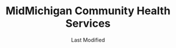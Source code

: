 ---
layout: location-page
date: Last Modified
description: "Local COVID-19 testing is available at MidMichigan Community Health Services in Houghton Lake, Michigan, USA."
permalink: "locations/michigan/houghton-lake/midmichigan-community-health-services/"
tags:
  - locations
  - michigan
title: MidMichigan Community Health Services
uniqueName: midmichigan-community-health-services
state: Michigan
stateAbbr: MI
hood: "Houghton Lake"
address: "9249 W Lake City Rd"
city: "Houghton Lake"
zip: "48629"
zipsNearby: "49610 49611 49612 48610 49709 48611 48703 49304 49305 48612 49615 49307 49310 49618 49713 49619 49620 49601 49622 49623 49320 48617 48618 48619 49625 48728 49727 49627 48620 49629 49730 48832 49631 48621 49632 48622 49633 49733 49734 49735 48624 48737 49637 49738 49739 48739 49638 48625 49639 48627 48628 48629 48630 49642 49643 49644 49751 49645 49646 48631 49648 49649 48632 49650 49651 48633 49655 49756 48634 48635 49656 48636 49657 49659 49663 49665 49666 49332 49667 49668 48640 48641 48642 48667 48670 48674 48686 48647 48804 48858 48859 48748 49673 48749 49338 48650 48756 48651 49676 49677 49340 48613 48652 49342 48653 48878 48654 48656 48657 49679 48883 49680 48761 48658 49346 48659 48763 48764 49683 49684 49685 49686 49696 48765 49688 48766 49795 49797 48893 49689 48661 48770 49690 48896" 
mapUrl: "http://maps.apple.com/?q=MidMichigan+Community+Health+Services&address=9249+W+Lake+City+Rd,Houghton+Lake,Michigan,48629"
locationType: Please contact for drive-thru/walk-in availability.
phone: "989-422-5122"
website: "https://www.healthynorth.org/healthynorth/about-us/"
onlineBooking: undefined
closed: undefined
closedUpdate: June 30th, 2020
notes: "By appointment only."
days: Contact for hours of operation.
ctaMessage: Learn more
ctaUrl: "https://www.healthynorth.org/healthynorth/about-us/"
---